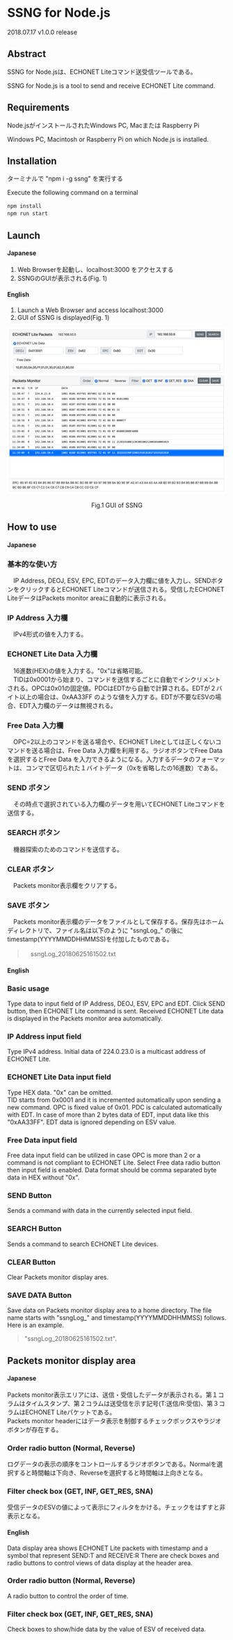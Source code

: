 # SSNG for Node.js

2018.07.17 v1.0.0 release    

## Abstract
SSNG for Node.jsは、ECHONET Liteコマンド送受信ツールである。  

SSNG for Node.js is a tool to send and receive ECHONET Lite command.

## Requirements
Node.jsがインストールされたWindows PC, Macまたは Raspberry Pi  

Windows PC, Macintosh or Raspberry Pi on which Node.js is installed.

## Installation
ターミナルで "npm i -g ssng" を実行する

Execute the following command on a terminal
````bash
npm install
npm run start
````

## Launch
#### Japanese
1. Web Browserを起動し、localhost:3000 をアクセスする  
2. SSNGのGUIが表示される(Fig. 1)  

#### English
1. Launch a Web Browser and access localhost:3000
2. GUI of SSNG is displayed(Fig. 1)  

![gui1](https://raw.githubusercontent.com/KAIT-HEMS/ssng-node/master/_graphics/gui1.png "gui1")  
<div style="text-align: center;">Fig.1 GUI of SSNG</div>

## How to use
#### Japanese
### 基本的な使い方
　IP Address, DEOJ, ESV, EPC, EDTのデータ入力欄に値を入力し、SENDボタンをクリックするとECHONET Liteコマンドが送信される。受信したECHONET LiteデータはPackets monitor areaに自動的に表示される。  

### IP Address 入力欄
　IPv4形式の値を入力する。  

### ECHONET Lite Data 入力欄
　16進数(HEX)の値を入力する。"0x"は省略可能。  
　TIDは0x0001から始まり、コマンドを送信するごとに自動でインクリメントされる。OPCは0x01の固定値。PDCはEDTから自動で計算される。EDTが２バイト以上の場合は、0xAA33FF のような値を入力する。EDTが不要なESVの場合、EDT入力欄のデータは無視される。  

### Free Data 入力欄
　OPC=2以上のコマンドを送る場合や、ECHONET Liteとしては正しくないコマンドを送る場合は、Free Data 入力欄を利用する。ラジオボタンでFree Dataを選択するとFree Data を入力できるようになる。入力するデータのフォーマットは、コンマで区切られた１バイトデータ（0xを省略したの16進数）である。

### SEND ボタン
　その時点で選択されている入力欄のデータを用いてECHONET Liteコマンドを送信する。

### SEARCH ボタン
　機器探索のためのコマンドを送信する。

### CLEAR ボタン
　Packets monitor表示欄をクリアする。

### SAVE ボタン
　Packets monitor表示欄のデータをファイルとして保存する。保存先はホームディレクトリで、ファイル名は以下のように "ssngLog\_" の後にtimestamp(YYYYMMDDHHMMSS)を付加したものである。
>　ssngLog_20180625161502.txt

#### English
### Basic usage
Type data to input field of IP Address, DEOJ, ESV, EPC and EDT. Click SEND button, then ECHONET Lite command is sent. Received ECHONET Lite data is displayed in the Packets monitor area automatically.

### IP Address input field
Type IPv4 address. Initial data of 224.0.23.0 is a multicast address of ECHONET Lite.

### ECHONET Lite Data input field
Type HEX data. "0x" can be omitted.  
TID starts from 0x0001 and it is incremented automatically upon sending a new command. OPC is fixed value of 0x01. PDC is calculated automatically with EDT. In case of more than 2 bytes data of EDT, input data like this "0xAA33FF". EDT data is ignored depending on ESV value.

### Free Data input field
Free data input field can be utilized in case OPC is more than 2 or a command is not compliant to ECHONET Lite. Select Free data radio button then input field is enabled. Data format should be comma separated byte data in HEX without "0x".

### SEND Button
Sends a command with data in the currently selected input field.

### SEARCH Button
Sends a command to search ECHONET Lite devices.

### CLEAR Button
Clear Packets monitor display ares.

### SAVE DATA Button
Save data on Packets monitor display area to a home directory. The file name starts with "ssngLog\_" and timestamp(YYYYMMDDHHMMSS) follows. Here is an example.
> "ssngLog\_20180625161502.txt".


## Packets monitor display area

#### Japanese
Packets monitor表示エリアには、送信・受信したデータが表示される。第１コラムはタイムスタンプ、第２コラムは送受信を示す記号(T:送信/R:受信)、第３コラムはECHONET Liteパケットである。   
Packets monitor headerにはデータ表示を制御するチェックボックスやラジオボタンが存在する。

### Order radio button (Normal, Reverse)
ログデータの表示の順序をコントロールするラジオボタンである。Normalを選択すると時間軸は下向き、Reverseを選択すると時間軸は上向きとなる。

### Filter check box (GET, INF, GET_RES, SNA)
受信データのESVの値によって表示にフィルタをかける。チェックをはずすと非表示となる。

#### English
Data display area shows ECHONET Lite packets with timestamp and a symbol that represent SEND:T and RECEIVE:R
There are check boxes and radio buttons to control views of data display at the header area.

### Order radio button (Normal, Reverse)
A radio button to control the order of time.

### Filter check box (GET, INF, GET_RES, SNA)
Check boxes to show/hide data by the value of ESV of received data.
